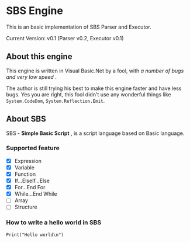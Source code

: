 # SBS Engine
This is an basic implementation of SBS Parser and Executor.

Current Version: v0.1 (Parser v0.2, Executor v0.1)

## About this engine
This engine is written in Visual Basic.Net by a fool, with *a number of bugs and very low speed* .

The author is still trying his best to make this engine faster and have less bugs.
Yes you are right, this fool didn't use any wonderful things like `System.CodeDom`, `System.Reflection.Emit`.

## About SBS
SBS - **Simple Basic Script** , is a script language based on Basic language.

### Supported feature
- [x] Expression
- [x] Variable
- [x] Function
- [x] If...ElseIf...Else
- [x] For...End For
- [x] While...End While
- [ ] Array
- [ ] Structure

### How to write a hello world in SBS
    Print("Hello world\n")
